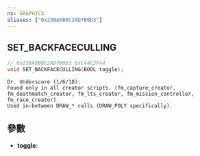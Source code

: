 ```yaml
---
ns: GRAPHICS
aliases: ["0x23BA6B0C2AD7B0D3"]
---
```

## SET_BACKFACECULLING

```c
// 0x23BA6B0C2AD7B0D3 0xC44C2F44
void SET_BACKFACECULLING(BOOL toggle);
```

```
Dr. Underscore (1/6/18):  
Found only in all creator scripts. (fm_capture_creator, fm_deathmatch_creator, fm_lts_creator, fm_mission_controller, fm_race_creator)  
Used in-between DRAW_* calls (DRAW_POLY specifically).  
```

## 參數
* **toggle**: 

